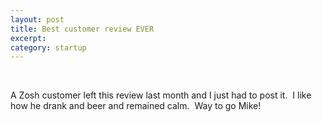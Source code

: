 ```yaml
--- 
layout: post
title: Best customer review EVER
excerpt: 
category: startup
---
```

<img src="http://30.media.tumblr.com/tumblr_l1kjsurJ2E1qz9lkro1_400.png" alt=""/><br/><br/><p>A Zosh customer left this review last month and I just had to post it.  I like how he drank and beer and remained calm.  Way to go Mike!</p>
